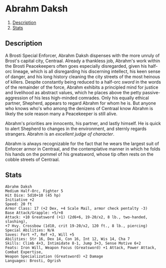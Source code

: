 # Abrahm Daksh

1. [Description](#description)
2. [Stats](#stats)

## Description
A Brosti Special Enforcer, Abrahm Daksh dispenses with the more unruly of Brost's capital city, Centraal. Already a thankless job, Abrahm's work within the Brosti Peacekeepers often goes especially disregarded, given his half-orc lineage, which is all disregarding his discerning intellect, his keen sense of danger, and his long history cleaning the city streets of the most heinous of killers. Despite constantly being reduced to a half-orc _sword_ in the words of the remainder of the force, Abrahm exhibits a principled mind for justice and livelihood as abstract values, which he places above the petty passive-aggression of his less high-minded comrades. Only his equally ethical partner, Shepherd, appears to regard Abrahm for whom he is. But anyone who knows who's who among the denizens of Centraal know Abrahm is likely the sole reason many a Peacekeeper is still alive.

Abrahm's priorities are innocents, his partner, and lastly himself. He is quick to alert Shepherd to changes in the environment, and sternly regards strangers. Abrahm is an _excellent judge of character_.

Abrahm is always recognizable for the fact that he wears the largest suit of Enforcer armor in Centraal, and the contemplative manner in which he folds his hands on the pommel of his greatsword, whose tip often rests on the cobble streets of Centraal.

## Stats

```
Abrahm Daksh
Medium Half-Orc, Fighter 5
Hit Dice: 5d10+10 (45 hp)
Initiative +2
Speed: 20 ft
Armor Class: 17 (+2 Dex, +4 Scale Mail, armor check pentalty -3)
Base Attack/Grapple: +5/+8
Attack: +10 Greatsword (+1) (2d6+6, 19-20/x2, 8 lb., two-handed, slashing),
+7 Hvy. Crossbow (1d10, crit 19-20/x2, 120 ft., 8 lb., piercing)
Special Abilities: N/A
Saves: Fort +7, Ref +3, Will +5
Abilities: Str 16, Dex 14, Con 16, Int 12, Wis 14, Cha 7
Skills: Climb 4+3, Intimidate 8-1, Jump 3+3, Sense Motive 6+2
Feats: Iron Will, Weapon Focus (Greatsword) +1 Attack, Power Attack, Combat Expertise, 
Weapon Specialization (Greatsword) +2 Damage
Languages: Brosti, Ogrish
```
